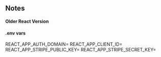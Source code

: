 ## Notes

#### Older React Version

#### .env vars

REACT_APP_AUTH_DOMAIN=
REACT_APP_CLIENT_ID=
REACT_APP_STRIPE_PUBLIC_KEY=
REACT_APP_STRIPE_SECRET_KEY=
